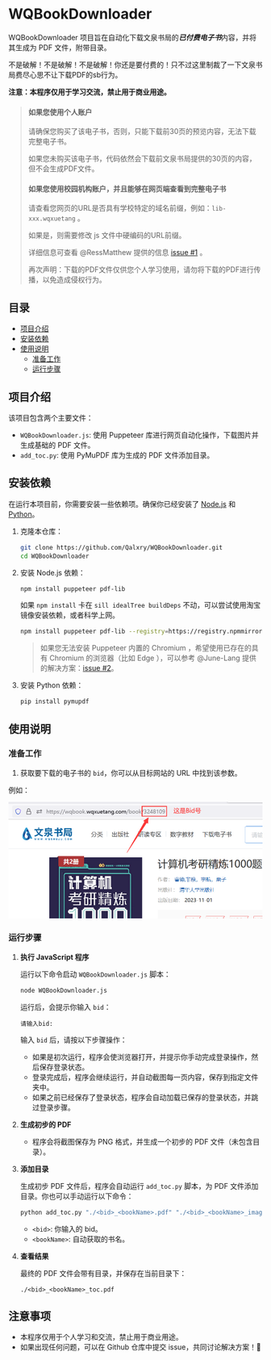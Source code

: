 # WQBookDownloader

WQBookDownloader 项目旨在自动化下载文泉书局的***已付费电子书***内容，并将其生成为 PDF 文件，附带目录。

不是破解！不是破解！不是破解！你还是要付费的！只不过这里制裁了一下文泉书局费尽心思不让下载PDF的sb行为。

**注意：本程序仅用于学习交流，禁止用于商业用途。**

> #### 如果您使用个人账户
>
> 请确保您购买了该电子书，否则，只能下载前30页的预览内容，无法下载完整电子书。
>
> 如果您未购买该电子书，代码依然会下载前文泉书局提供的30页的内容，但不会生成PDF文件。
>
> #### 如果您使用校园机构账户，并且能够在网页端查看到完整电子书
>
> 请查看您网页的URL是否具有学校特定的域名前缀，例如：`lib-xxx.wqxuetang` 。
>
> 如果是，则需要修改 js 文件中硬编码的URL前缀。
>
> 详细信息可查看 @RessMatthew 提供的信息 [issue #1](https://github.com/Qalxry/WQBookDownloader/issues/1) 。
>
> 再次声明：下载的PDF文件仅供您个人学习使用，请勿将下载的PDF进行传播，以免造成侵权行为。

## 目录

- [项目介绍](#项目介绍)
- [安装依赖](#安装依赖)
- [使用说明](#使用说明)
  - [准备工作](#准备工作)
  - [运行步骤](#运行步骤)

## 项目介绍

该项目包含两个主要文件：

- `WQBookDownloader.js`: 使用 Puppeteer 库进行网页自动化操作，下载图片并生成基础的 PDF 文件。
- `add_toc.py`: 使用 PyMuPDF 库为生成的 PDF 文件添加目录。

## 安装依赖

在运行本项目前，你需要安装一些依赖项。确保你已经安装了 [Node.js](https://nodejs.org/) 和 [Python](https://www.python.org/)。

1. 克隆本仓库：

   ```bash
   git clone https://github.com/Qalxry/WQBookDownloader.git
   cd WQBookDownloader
   ```

2. 安装 Node.js 依赖：

   ```bash
   npm install puppeteer pdf-lib
   ```

   如果 `npm install` 卡在 `sill idealTree buildDeps` 不动，可以尝试使用淘宝镜像安装依赖，或者科学上网。

   ```bash
   npm install puppeteer pdf-lib --registry=https://registry.npmmirror.com
   ```

   > 如果您无法安装 Puppeteer 内置的 Chromium  ，希望使用已存在的具有 Chromium 的浏览器（比如 Edge ），可以参考 @June-Lang 提供的解决方案：[issue #2](https://github.com/Qalxry/WQBookDownloader/issues/2)。

3. 安装 Python 依赖：

   ```bash
   pip install pymupdf
   ```

## 使用说明

### 准备工作

1. 获取要下载的电子书的 `bid`，你可以从目标网站的 URL 中找到该参数。

例如：

![alt text](./asserts/711a88fad7b6aa2d7c47ebc508efcad0.png)

### 运行步骤

1. **执行 JavaScript 程序**

   运行以下命令启动 `WQBookDownloader.js` 脚本：

   ```bash
   node WQBookDownloader.js
   ```

   运行后，会提示你输入 `bid`：

   ```
   请输入bid:
   ```

   输入 `bid` 后，请按以下步骤操作：

   - 如果是初次运行，程序会使浏览器打开，并提示你手动完成登录操作，然后保存登录状态。
   - 登录完成后，程序会继续运行，并自动截图每一页内容，保存到指定文件夹中。
   - 如果之前已经保存了登录状态，程序会自动加载已保存的登录状态，并跳过登录步骤。

2. **生成初步的 PDF**

   - 程序会将截图保存为 PNG 格式，并生成一个初步的 PDF 文件（未包含目录）。

3. **添加目录**

   生成初步 PDF 文件后，程序会自动运行 `add_toc.py` 脚本，为 PDF 文件添加目录。你也可以手动运行以下命令：

   ```bash
   python add_toc.py "./<bid>_<bookName>.pdf" "./<bid>_<bookName>_images/catalog.json" "./<bid>_<bookName>_toc.pdf"
   ```

   - `<bid>`: 你输入的 bid。
   - `<bookName>`: 自动获取的书名。

4. **查看结果**

   最终的 PDF 文件会带有目录，并保存在当前目录下：

   ```
   ./<bid>_<bookName>_toc.pdf
   ```

## 注意事项

- 本程序仅用于个人学习和交流，禁止用于商业用途。
- 如果出现任何问题，可以在 Github 仓库中提交 issue，共同讨论解决方案！🤗
